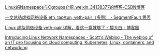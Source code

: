 [Linux的Namespace与Cgroups介绍_weixin_34138377的博客-CSDN博客](https://blog.csdn.net/weixin_34138377/article/details/86024583)

[一文总结虚拟网络设备 eth, tap/tun, veth-pair（多图） - SegmentFault 思否](https://segmentfault.com/a/1190000018432766)

[Linux 虚拟网络设备 veth-pair 详解，看这一篇就够了 - 猿大白 - 博客园](https://www.cnblogs.com/bakari/p/10613710.html)

[Introducing Linux Network Namespaces - Scott's Weblog - The weblog of an IT pro focusing on cloud computing, Kubernetes, Linux, containers, and networking](https://blog.scottlowe.org/2013/09/04/introducing-linux-network-namespaces/)